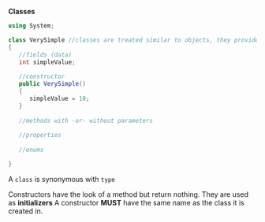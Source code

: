 **Classes**

```C#
using System;

class VerySimple //classes are treated similar to objects, they provide definition and functionality
{
   //fields (data)
   int simpleValue;
   
   //constructor
   public VerySimple()
   {
      simpleValue = 10;
   }
   
   //methods with -or- without parameters
   
   //properties
   
   //enums

}
```

A `class` is synonymous with `type`

Constructors have the look of a method but return nothing. They are used as **initializers**
A constructor **MUST** have the same name as the class it is created in.

